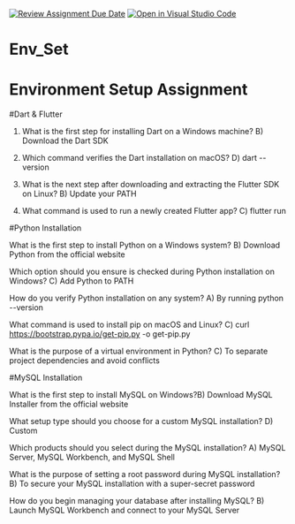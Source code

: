 [![Review Assignment Due Date](https://classroom.github.com/assets/deadline-readme-button-22041afd0340ce965d47ae6ef1cefeee28c7c493a6346c4f15d667ab976d596c.svg)](https://classroom.github.com/a/vnsr1XuU)
[![Open in Visual Studio Code](https://classroom.github.com/assets/open-in-vscode-2e0aaae1b6195c2367325f4f02e2d04e9abb55f0b24a779b69b11b9e10269abc.svg)](https://classroom.github.com/online_ide?assignment_repo_id=15639651&assignment_repo_type=AssignmentRepo)
# Env_Set

# Environment Setup Assignment

#Dart & Flutter

1. What is the first step for installing Dart on a Windows machine? B) Download the Dart SDK
 


2. Which command verifies the Dart installation on macOS? D) dart --version


3. What is the next step after downloading and extracting the Flutter SDK on Linux? B) Update your PATH



4. What command is used to run a newly created Flutter app? C) flutter run



#Python Installation

What is the first step to install Python on a Windows system? B) Download Python from the official website


Which option should you ensure is checked during Python installation on Windows? C) Add Python to PATH


How do you verify Python installation on any system? A) By running python --version

What command is used to install pip on macOS and Linux? C) curl https://bootstrap.pypa.io/get-pip.py -o get-pip.py

 
What is the purpose of a virtual environment in Python? C) To separate project dependencies and avoid conflicts


#MySQL Installation

What is the first step to install MySQL on Windows?B) Download MySQL Installer from the official website

What setup type should you choose for a custom MySQL installation? D) Custom

Which products should you select during the MySQL installation? A) MySQL Server, MySQL Workbench, and MySQL Shell


What is the purpose of setting a root password during MySQL installation? B) To secure your MySQL installation with a super-secret password


How do you begin managing your database after installing MySQL? B) Launch MySQL Workbench and connect to your MySQL Server

